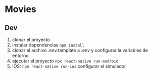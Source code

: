 # Movies

## Dev

1. clonar el proyecto
2. instalar dependencias `npm install`
3. clonar el archivo .env.template a .env y configurar la variables de entorno
4. ejecutar el proyecto `npx react-native run-android`
5. IOS: `npm react-native run-ios` configurar el simulador